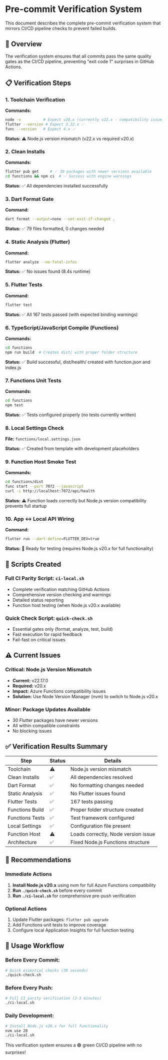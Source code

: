 # Pre-commit Verification System

This document describes the complete pre-commit verification system that mirrors CI/CD pipeline checks to prevent failed builds.

## 🎯 Overview

The verification system ensures that all commits pass the same quality gates as the CI/CD pipeline, preventing "exit code 1" surprises in GitHub Actions.

## 📋 Verification Steps

### 1. Toolchain Verification
**Commands:**
```bash
node -v          # Expect v20.x (currently v22.x - compatibility issue)
flutter --version # Expect 3.32.x ✅
func --version   # Expect 4.x ✅
```

**Status:** ⚠️ Node.js version mismatch (v22.x vs required v20.x)

### 2. Clean Installs
**Commands:**
```bash
flutter pub get     # ✅ 30 packages with newer versions available
cd functions && npm ci  # ✅ Success with engine warnings
```

**Status:** ✅ All dependencies installed successfully

### 3. Dart Format Gate
**Command:**
```bash
dart format --output=none --set-exit-if-changed .
```

**Status:** ✅ 79 files formatted, 0 changes needed

### 4. Static Analysis (Flutter)
**Command:**
```bash
flutter analyze --no-fatal-infos
```

**Status:** ✅ No issues found (8.4s runtime)

### 5. Flutter Tests
**Command:**
```bash
flutter test
```

**Status:** ✅ All 167 tests passed (with expected binding warnings)

### 6. TypeScript/JavaScript Compile (Functions)
**Commands:**
```bash
cd functions
npm run build  # Creates dist/ with proper folder structure
```

**Status:** ✅ Build successful, dist/health/ created with function.json and index.js

### 7. Functions Unit Tests
**Commands:**
```bash
cd functions
npm test
```

**Status:** ✅ Tests configured properly (no tests currently written)

### 8. Local Settings Check
**File:** `functions/local.settings.json`

**Status:** ✅ Created from template with development placeholders

### 9. Function Host Smoke Test
**Commands:**
```bash
cd functions/dist
func start --port 7072 --javascript
curl -i http://localhost:7072/api/health
```

**Status:** ⚠️ Function loads correctly but Node.js version compatibility prevents full startup

### 10. App ↔ Local API Wiring
**Command:**
```bash
flutter run --dart-define=FLUTTER_DEV=true
```

**Status:** 🔄 Ready for testing (requires Node.js v20.x for full functionality)

## 🚀 Scripts Created

### Full CI Parity Script: `ci-local.sh`
- Complete verification matching GitHub Actions
- Comprehensive version checking and warnings
- Detailed status reporting
- Function host testing (when Node.js v20.x available)

### Quick Check Script: `quick-check.sh`
- Essential gates only (format, analyze, test, build)
- Fast execution for rapid feedback
- Fail-fast on critical issues

## ⚠️ Current Issues

### Critical: Node.js Version Mismatch
- **Current:** v22.17.0
- **Required:** v20.x
- **Impact:** Azure Functions compatibility issues
- **Solution:** Use Node Version Manager (nvm) to switch to Node.js v20.x

### Minor: Package Updates Available
- 30 Flutter packages have newer versions
- All within compatible constraints
- No blocking issues

## ✅ Verification Results Summary

| Step | Status | Details |
|------|--------|---------|
| Toolchain | ⚠️ | Node.js version mismatch |
| Clean Installs | ✅ | All dependencies resolved |
| Dart Format | ✅ | No formatting changes needed |
| Static Analysis | ✅ | No Flutter issues found |
| Flutter Tests | ✅ | 167 tests passing |
| Functions Build | ✅ | Proper folder structure created |
| Functions Tests | ✅ | Test framework configured |
| Local Settings | ✅ | Configuration file present |
| Function Host | ⚠️ | Loads correctly, Node version issue |
| Architecture | ✅ | Fixed Node.js Functions structure |

## 🎯 Recommendations

### Immediate Actions
1. **Install Node.js v20.x** using nvm for full Azure Functions compatibility
2. **Run `./quick-check.sh`** before every commit
3. **Run `./ci-local.sh`** for comprehensive pre-push verification

### Optional Actions
1. Update Flutter packages: `flutter pub upgrade`
2. Add Functions unit tests to improve coverage
3. Configure local Application Insights for full function testing

## 🔄 Usage Workflow

### Before Every Commit:
```bash
# Quick essential checks (30 seconds)
./quick-check.sh
```

### Before Every Push:
```bash
# Full CI parity verification (2-3 minutes)
./ci-local.sh
```

### Daily Development:
```bash
# Install Node.js v20.x for full functionality
nvm use 20
./ci-local.sh
```

This verification system ensures a 🟢 green CI/CD pipeline with no surprises!
